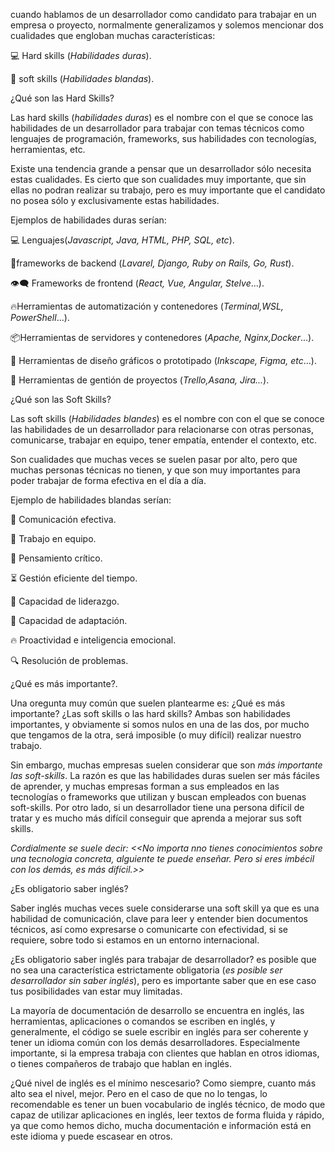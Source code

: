 cuando hablamos de un desarrollador como candidato para trabajar en un empresa o proyecto, normalmente generalizamos y solemos mencionar dos cualidades que engloban muchas características:

💻 Hard skills (_Habilidades duras_).

💬 soft skills (_Habilidades blandas_).

¿Qué son las Hard Skills?

Las hard skills (_habilidades duras_) es el nombre con el que se conoce las habilidades de un desarrollador para trabajar con temas técnicos como lenguajes de programación, frameworks, sus habilidades con tecnologías, herramientas, etc.

Existe una tendencia grande a pensar que un desarrollador sólo necesita estas cualidades. Es cierto que son cualidades muy importante, que sin ellas no podran realizar su trabajo, pero es muy importante que el candidato no posea sólo y exclusivamente estas habilidades.

Ejemplos de habilidades duras serían:

💻 Lenguajes(_Javascript, Java, HTML, PHP, SQL, etc_).

🧰frameworks de backend (_Lavarel, Django, Ruby on Rails, Go, Rust_).

👁‍🗨 Frameworks de frontend (_React, Vue, Angular, Stelve_...).

🔥Herramientas de automatización y contenedores (_Terminal,WSL, PowerShell_...).

📦Herramientas de servidores y contenedores (_Apache, Nginx,Docker_...).

🌈 Herramientas de diseño gráficos o prototipado (_Inkscape, Figma, etc_...).

💼 Herramientas de gentión de proyectos (_Trello,Asana, Jira..._).

¿Qué son las Soft Skills?

Las soft skills (_Habilidades blandes_) es el nombre con con el que se conoce las habilidades de un desarrollador para relacionarse con otras personas, comunicarse, trabajar en equipo, tener empatía, entender el contexto, etc.

Son cualidades que muchas veces se suelen pasar por alto, pero que muchas personas técnicas no tienen, y que son muy importantes para poder trabajar de forma efectiva en el día a día.

Ejemplo de habilidades blandas serían:

💬 Comunicación efectiva.

🤝 Trabajo en equipo.

🧠 Pensamiento crítico.

⏳ Gestión eficiente del tiempo.

🎯 Capacidad de liderazgo.

🔄 Capacidad de adaptación.

🔥 Proactividad e inteligencia emocional.

🔍 Resolución de problemas.

¿Qué es más importante?.

Una oregunta muy común que suelen plantearme es: ¿Qué es más importante? ¿Las soft skills o las hard skills? Ambas son habilidades importantes, y obviamente si somos nulos en una de las dos, por mucho que tengamos de la otra, será imposible (o muy difícil) realizar nuestro trabajo.

Sin embargo, muchas empresas suelen considerar que son _más importante las soft-skills_. La razón es que las habilidades duras suelen ser más fáciles de aprender, y muchas empresas forman a sus empleados en las tecnologías o frameworks que utilizan y buscan empleados con buenas soft-skills. Por otro lado, si un desarrollador tiene una persona difícil de tratar y es mucho más difícil conseguir que aprenda a mejorar sus soft skills.

_Cordialmente se suele decir: <<No importa nno tienes conocimientos sobre una tecnologia concreta, alguiente te puede enseñar. Pero si eres imbécil con los demás, es más difícil.>>_

¿Es obligatorio saber inglés?

Saber inglés muchas veces suele considerarse una soft skill ya que es una habilidad de comunicación, clave para leer y entender bien documentos técnicos, así como expresarse o comunicarte con efectividad, si se requiere, sobre todo si estamos en un entorno internacional.

¿Es obligatorio saber inglés para trabajar de desarrollador? es posible que no sea una característica estrictamente obligatoria (_es posible ser desarrollador sin saber inglés_), pero es importante saber que en ese caso tus posibilidades van estar muy limitadas.

La mayoría de documentación de desarrollo se encuentra en inglés, las herramientas, aplicaciones o comandos se escriben en inglés, y generalmente, el código se suele escribir en inglés para ser coherente y tener un idioma común con los demás desarrolladores. Especialmente importante, si la empresa trabaja con clientes que hablan en otros idiomas, o tienes compañeros de trabajo que hablan en inglés.

¿Qué nivel de inglés es el mínimo nescesario? Como siempre, cuanto más alto sea el nivel, mejor. Pero en el caso de que no lo tengas, lo recomendable es tener un buen vocabulario de inglés técnico, de modo que capaz de utilizar aplicaciones en inglés, leer textos de forma fluida y rápido, ya que como hemos dicho, mucha documentación e información está en este idioma y puede escasear en otros.
